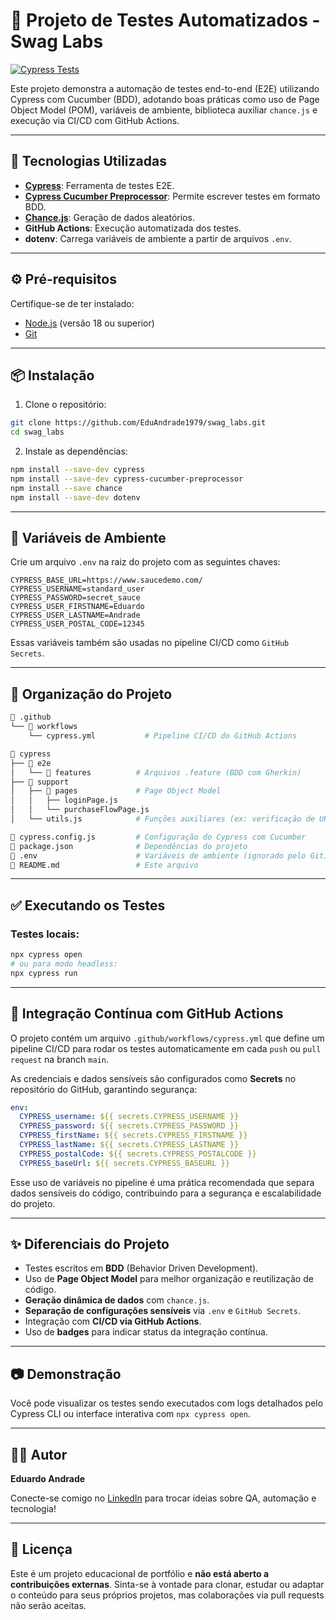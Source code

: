 # 🚀 Projeto de Testes Automatizados - Swag Labs

[![Cypress Tests](https://github.com/EduAndrade1979/swag_labs/actions/workflows/cypress.yml/badge.svg)](https://github.com/EduAndrade1979/swag_labs/actions)

Este projeto demonstra a automação de testes end-to-end (E2E) utilizando Cypress com Cucumber (BDD), adotando boas práticas como uso de Page Object Model (POM), variáveis de ambiente, biblioteca auxiliar `chance.js` e execução via CI/CD com GitHub Actions.

---

## 🚀 Tecnologias Utilizadas

- **[Cypress](https://www.cypress.io/)**: Ferramenta de testes E2E.
- **[Cypress Cucumber Preprocessor](https://github.com/badeball/cypress-cucumber-preprocessor)**: Permite escrever testes em formato BDD.
- **[Chance.js](https://chancejs.com/)**: Geração de dados aleatórios.
- **GitHub Actions**: Execução automatizada dos testes.
- **dotenv**: Carrega variáveis de ambiente a partir de arquivos `.env`.

---

## ⚙️ Pré-requisitos

Certifique-se de ter instalado:

- [Node.js](https://nodejs.org/) (versão 18 ou superior)
- [Git](https://git-scm.com/)

---

## 📦 Instalação

1. Clone o repositório:

```bash
git clone https://github.com/EduAndrade1979/swag_labs.git
cd swag_labs
```

2. Instale as dependências:

```bash
npm install --save-dev cypress
npm install --save-dev cypress-cucumber-preprocessor
npm install --save chance
npm install --save-dev dotenv
```

---

## 🔐 Variáveis de Ambiente

Crie um arquivo `.env` na raiz do projeto com as seguintes chaves:

```env
CYPRESS_BASE_URL=https://www.saucedemo.com/
CYPRESS_USERNAME=standard_user
CYPRESS_PASSWORD=secret_sauce
CYPRESS_USER_FIRSTNAME=Eduardo
CYPRESS_USER_LASTNAME=Andrade
CYPRESS_USER_POSTAL_CODE=12345
```

Essas variáveis também são usadas no pipeline CI/CD como `GitHub Secrets`.

---

## 🧠 Organização do Projeto

```bash
📁 .github
└── 📁 workflows
    └── cypress.yml           # Pipeline CI/CD do GitHub Actions

📁 cypress
├── 📁 e2e
│   └── 📁 features          # Arquivos .feature (BDD com Gherkin)
├── 📁 support
│   ├── 📁 pages             # Page Object Model
│   │   ├── loginPage.js
│   │   └── purchaseFlowPage.js
│   └── utils.js            # Funções auxiliares (ex: verificação de URL)

📄 cypress.config.js         # Configuração do Cypress com Cucumber
📄 package.json              # Dependências do projeto
📄 .env                      # Variáveis de ambiente (ignorado pelo Git)
📄 README.md                 # Este arquivo
```

---

## ✅ Executando os Testes

### Testes locais:

```bash
npx cypress open
# ou para modo headless:
npx cypress run
```

---

## 🤖 Integração Contínua com GitHub Actions

O projeto contém um arquivo `.github/workflows/cypress.yml` que define um pipeline CI/CD para rodar os testes automaticamente em cada `push` ou `pull request` na branch `main`.

As credenciais e dados sensíveis são configurados como **Secrets** no repositório do GitHub, garantindo segurança:

```yaml
env:
  CYPRESS_username: ${{ secrets.CYPRESS_USERNAME }}
  CYPRESS_password: ${{ secrets.CYPRESS_PASSWORD }}
  CYPRESS_firstName: ${{ secrets.CYPRESS_FIRSTNAME }}
  CYPRESS_lastName: ${{ secrets.CYPRESS_LASTNAME }}
  CYPRESS_postalCode: ${{ secrets.CYPRESS_POSTALCODE }}
  CYPRESS_baseUrl: ${{ secrets.CYPRESS_BASEURL }}
```

Esse uso de variáveis no pipeline é uma prática recomendada que separa dados sensíveis do código, contribuindo para a segurança e escalabilidade do projeto.

---

## ✨ Diferenciais do Projeto

- Testes escritos em **BDD** (Behavior Driven Development).
- Uso de **Page Object Model** para melhor organização e reutilização de código.
- **Geração dinâmica de dados** com `chance.js`.
- **Separação de configurações sensíveis** via `.env` e `GitHub Secrets`.
- Integração com **CI/CD via GitHub Actions**.
- Uso de **badges** para indicar status da integração contínua.

---

## 📷 Demonstração

Você pode visualizar os testes sendo executados com logs detalhados pelo Cypress CLI ou interface interativa com `npx cypress open`.

---

## 👨‍💻 Autor

**Eduardo Andrade**

Conecte-se comigo no [LinkedIn](https://www.linkedin.com/in/edu-andrade-qa/) para trocar ideias sobre QA, automação e tecnologia!

---

## 📄 Licença

Este é um projeto educacional de portfólio e **não está aberto a contribuições externas**.
Sinta-se à vontade para clonar, estudar ou adaptar o conteúdo para seus próprios projetos, mas colaborações via pull requests não serão aceitas.

